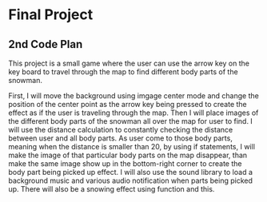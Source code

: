 # Final Project


## 2nd Code Plan

This project is a small game where the user can use the arrow key on the key board to travel through the map to find different body parts of the snowman.

First, I will move the background using imgage center mode and change the position of the center point as the arrow key being pressed to create the effect as if the user is traveling through the map. Then I will place images of the different body parts of the snowman all over the map for user to find. I will use the distance calculation to constantly checking the distance between user and all body parts. As user come to those body parts, meaning when the distance is smaller than 20, by using if statements, I will make the image of that particular body parts on the map disappear, than make the same image show up in the bottom-right corner to create the body part being picked up effect. I will also use the sound library to load a background music and various audio notification when parts being picked up. There will also be a snowing effect using function and this.

